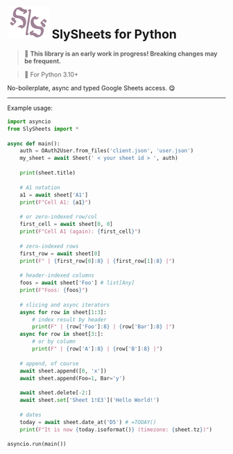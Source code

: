 # ![sly logo](https://raw.githubusercontent.com/dunkyl/SlyMeta/main/sly%20logo.svg) SlySheets for Python

> 🚧 **This library is an early work in progress! Breaking changes may be frequent.**

> 🐍 For Python 3.10+

No-boilerplate, async and typed Google Sheets access. 😋

---

Example usage:

```py
import asyncio
from SlySheets import *

async def main():
    auth = OAuth2User.from_files('client.json', 'user.json')
    my_sheet = await Sheet(' < your sheet id > ', auth)

    print(sheet.title)

    # A1 notation
    a1 = await sheet['A1']
    print(F"Cell A1: {a1}")

    # or zero-indexed row/col
    first_cell = await sheet[0, 0]
    print(F"Cell A1 (again): {first_cell}")

    # zero-indexed rows
    first_row = await sheet[0]
    print(F" | {first_row[0]:8} | {first_row[1]:8} |")

    # header-indexed columns
    foos = await sheet['Foo'] # list[Any]
    print(F"Foos: {foos}")

    # slicing and async iterators
    async for row in sheet[1:3]:
        # index result by header
        print(F" | {row['Foo']:8} | {row['Bar']:8} |")
    async for row in sheet[3:]:
        # or by column
        print(F" | {row['A']:8} | {row['B']:8} |")

    # append, of course
    await sheet.append([0, 'x'])
    await sheet.append(Foo=1, Bar='y')
    
    await sheet.delete[-2:]
    await sheet.set['Sheet 1!E3']('Hello World!')

    # dates
    today = await sheet.date_at('D5') # =TODAY()
    print(F"It is now {today.isoformat()} (timezone: {sheet.tz})")

asyncio.run(main())
```
